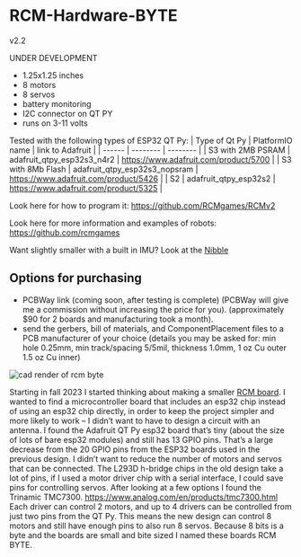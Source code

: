 # RCM-Hardware-BYTE
v2.2

UNDER DEVELOPMENT

* 1.25x1.25 inches
* 8 motors
* 8 servos
* battery monitoring
* I2C connector on QT PY
* runs on 3-11 volts

Tested with the following types of ESP32 QT Py:
| Type of Qt Py | PlatformIO name | link to Adafruit |
| ------ | -------- | -------- |
| S3 with 2MB PSRAM |  adafruit_qtpy_esp32s3_n4r2   |  https://www.adafruit.com/product/5700   |
| S3 with 8Mb Flash |  adafruit_qtpy_esp32s3_nopsram   |  https://www.adafruit.com/product/5426   |
| S2 |  adafruit_qtpy_esp32s2   |  https://www.adafruit.com/product/5325  |

Look here for how to program it: https://github.com/RCMgames/RCMv2

Look here for more information and examples of robots: https://github.com/rcmgames

Want slightly smaller with a built in IMU? Look at the [Nibble](https://github.com/RCMgames/RCM-Hardware-Nibble)

## Options for purchasing

* PCBWay link (coming soon, after testing is complete) (PCBWay will give me a commission without increasing the price for you). (approximately $90 for 2 boards and manufacturing took a month).
* send the gerbers, bill of materials, and ComponentPlacement files to a PCB manufacturer of your choice (details you may be asked for: min hole 0.25mm, min track/spacing 5/5mil, thickness 1.0mm, 1 oz Cu outer 1.5 oz Cu inner)

![cad render of rcm byte](https://github.com/RCMgames/RCM-Hardware-BYTE/blob/a60da527574d34c0ef9a6985c87c70b8c1dc9320/CAD%20renders/render%201.jpg)

Starting in fall 2023 I started thinking about making a smaller [RCM board](https://github.com/RCMgames/RCM_hardware_documentation_and_user_guide/tree/v1/Robot%20Control%20Module/circuit%20diagram%20and%20fritzing%20design).
I wanted to find a microcontroller board that includes an esp32 chip instead of using an esp32 chip directly, in order to keep the project simpler and more likely to work – I didn’t want to have to design a circuit with an antenna.
I found the Adafruit QT Py esp32 board that’s tiny (about the size of lots of bare esp32 modules) and still has 13 GPIO pins.
That’s a large decrease from the 20 GPIO pins from the ESP32 boards used in the previous design. I didn’t want to reduce the number of motors and servos that can be connected.
The L293D h-bridge chips in the old design take a lot of pins, if I used a motor driver chip with a serial interface, I could save pins for controlling servos.
After looking at a few options I found the Trinamic TMC7300. https://www.analog.com/en/products/tmc7300.html
Each driver can control 2 motors, and up to 4 drivers can be controlled from just two pins from the QT Py.
This means the new design can control 8 motors and still have enough pins to also run 8 servos. Because 8 bits is a byte and the boards are small and bite sized I named these boards RCM BYTE.

